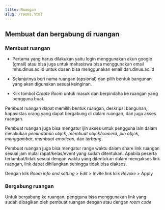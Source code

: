 ```yaml
---
title: Ruangan
slug: /rooms.html
---
```


## Membuat dan bergabung di ruangan

### Membuat ruangan


- Pertama yang harus dilakukan yaitu login menggunakan akun google (gmail) atau bisa juga untuk mahasiswa bisa menggunakan email mhs.dinus.ac.id untuk dosen bisa menggunakan email dsn.dinus.ac.id

- Selanjutnya beri nama ruangan (opsional) dan pilih bentuk bangunan yang akan digunakan sesuai keinginan.

- Klik tombol *Create Room* untuk masuk dan berpindaha ke ruangan yang pengguna buat.

Pembuat ruangan dapat memilih bentuk ruangan, deskripsi bangunan, kapasistas orang yang dapat bergabung di dalam ruangan, dan juga akses ruangan.

Pembuat ruangan juga bisa mengatur ijin akses untuk pengguna lain dalam melakukan *pemindahan objek*, *membuat objek/camera*, *pin objek*, *menggambar*, *membuat emoticon*, dan *terbang*.

Pembuat ruangan juga bisa mengatur range waktu dalam share link ruangan sesuai jam mulai rapat/kelas/event yang sudah ditentukan. Apabila peserta terlambat/tidak sesuai dengan waktu yang ditentukan dalam mengakses link ruangan, link dapat dihilangkan sehingga tidak bisa diakses. 

Dengan klik *Room info and setting* > *Edit* > Invite link klik *Revoke* > Apply

### Bergabung ruangan

Untuk bergabung ke ruangan, pengguna bisa menggunakan link yang sudah dibagikan oleh pembuat ruangan dengan atau dengan *room code* 
